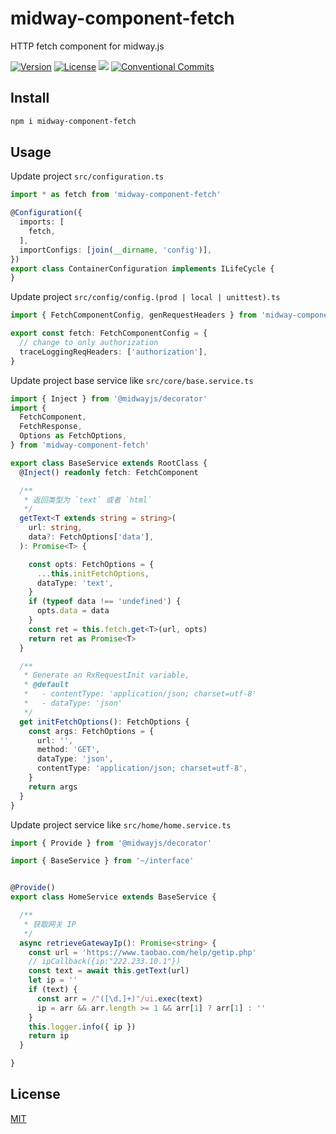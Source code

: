 # midway-component-fetch

HTTP fetch component for midway.js

[![Version](https://img.shields.io/npm/v/midway-component-fetch.svg)](https://www.npmjs.com/package/midway-component-fetch)
[![License](https://img.shields.io/badge/license-MIT-blue.svg)](https://opensource.org/licenses/MIT)
[![](https://img.shields.io/badge/lang-TypeScript-blue.svg)]()
[![Conventional Commits](https://img.shields.io/badge/Conventional%20Commits-1.0.0-yellow.svg)](https://conventionalcommits.org)


## Install

```sh
npm i midway-component-fetch
```

## Usage

Update project `src/configuration.ts`
```ts
import * as fetch from 'midway-component-fetch'

@Configuration({
  imports: [
    fetch,
  ],
  importConfigs: [join(__dirname, 'config')],
})
export class ContainerConfiguration implements ILifeCycle {
}
```

Update project `src/config/config.(prod | local | unittest).ts`
```ts
import { FetchComponentConfig, genRequestHeaders } from 'midway-component-fetch'

export const fetch: FetchComponentConfig = {
  // change to only authorization
  traceLoggingReqHeaders: ['authorization'],
}
```

Update project base service like `src/core/base.service.ts`
```ts
import { Inject } from '@midwayjs/decorator'
import {
  FetchComponent,
  FetchResponse,
  Options as FetchOptions,
} from 'midway-component-fetch'

export class BaseService extends RootClass {
  @Inject() readonly fetch: FetchComponent

  /**
   * 返回类型为 `text` 或者 `html`
   */
  getText<T extends string = string>(
    url: string,
    data?: FetchOptions['data'],
  ): Promise<T> {

    const opts: FetchOptions = {
      ...this.initFetchOptions,
      dataType: 'text',
    }
    if (typeof data !== 'undefined') {
      opts.data = data
    }
    const ret = this.fetch.get<T>(url, opts)
    return ret as Promise<T>
  }

  /**
   * Generate an RxRequestInit variable,
   * @default
   *   - contentType: 'application/json; charset=utf-8'
   *   - dataType: 'json'
   */
  get initFetchOptions(): FetchOptions {
    const args: FetchOptions = {
      url: '',
      method: 'GET',
      dataType: 'json',
      contentType: 'application/json; charset=utf-8',
    }
    return args
  }
}
```


Update project service like `src/home/home.service.ts`
```ts
import { Provide } from '@midwayjs/decorator'

import { BaseService } from '~/interface'


@Provide()
export class HomeService extends BaseService {

  /**
   * 获取网关 IP
   */
  async retrieveGatewayIp(): Promise<string> {
    const url = 'https://www.taobao.com/help/getip.php'
    // ipCallback({ip:"222.233.10.1"})
    const text = await this.getText(url)
    let ip = ''
    if (text) {
      const arr = /"([\d.]+)"/ui.exec(text)
      ip = arr && arr.length >= 1 && arr[1] ? arr[1] : ''
    }
    this.logger.info({ ip })
    return ip
  }

}
```


## License

[MIT](LICENSE)

